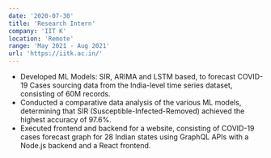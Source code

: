```yaml
---
date: '2020-07-30'
title: 'Research Intern'
company: 'IIT K'
location: 'Remote'
range: 'May 2021 - Aug 2021'
url: 'https://iitk.ac.in/'
---
```


- Developed ML Models: SIR, ARIMA and LSTM based, to forecast COVID-19 Cases sourcing data from the India-level time series dataset, consisting of 60M records.
- Conducted a comparative data analysis of the various ML models, determining that SIR (Susceptible-Infected-Removed) achieved the highest accuracy of 97.6%.
- Executed frontend and backend for a website, consisting of COVID-19 cases forecast graph for 28 Indian states using GraphQL APIs with a Node.js backend and a React frontend.
